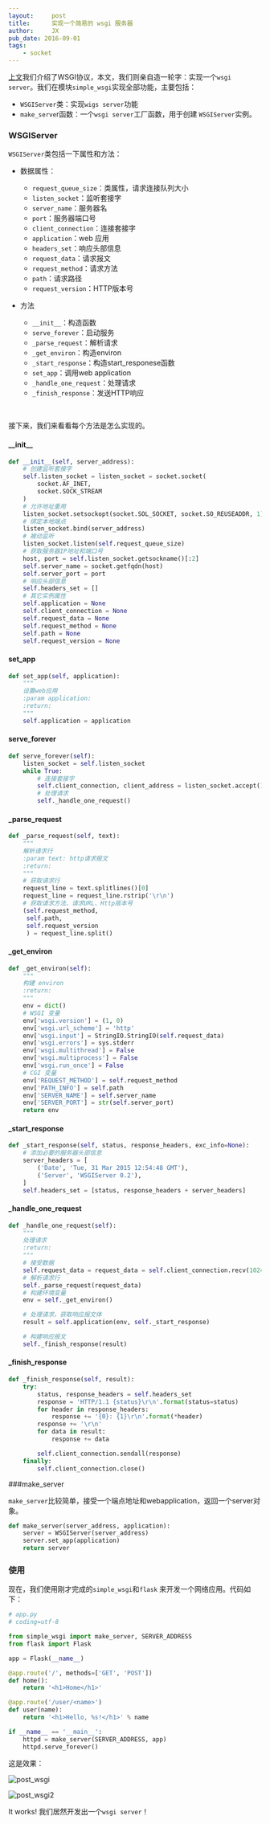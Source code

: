 ```yaml
---
layout:     post
title:      实现一个简易的 wsgi 服务器
author:     JX
pub_date: 2016-09-01
tags:
    - socket
---
```


[上文](/old/wsgi-intro//)我们介绍了WSGI协议，本文，我们则亲自造一轮字：实现一个`wsgi server`。我们在模块`simple_wsgi`实现全部功能，主要包括：

- `WSGIServer`类：实现`wigs server`功能
- `make_serve`r函数：一个`wsgi server`工厂函数，用于创建 `WSGIServer`实例。

### WSGIServer

`WSGIServer`类包括一下属性和方法：

- 数据属性：
  - `request_queue_size`：类属性，请求连接队列大小
  - `listen_socket`：监听套接字
  - `server_name`：服务器名
  - `port`：服务器端口号
  - `client_connection`：连接套接字
  - `application`：web 应用
  - `headers_set`：响应头部信息
  - `request_data`：请求报文
  - `request_method`：请求方法
  - `path`：请求路径
  - `request_version`：HTTP版本号

- 方法

  - `__init__`：构造函数
  - `serve_forever`：启动服务
  - `_parse_request`：解析请求
  - `_get_environ`：构造environ
  - `_start_response`：构造start_responese函数
  - `set_app`：调用web application
  - `_handle_one_request`：处理请求
  - `_finish_response`：发送HTTP响应

  ​

接下来，我们来看看每个方法是怎么实现的。

#### \_\_init\_\_

```python
def __init__(self, server_address):
    # 创建监听套接字
    self.listen_socket = listen_socket = socket.socket(
        socket.AF_INET,
        socket.SOCK_STREAM
    )
    # 允许地址重用
    listen_socket.setsockopt(socket.SOL_SOCKET, socket.SO_REUSEADDR, 1)
    # 绑定本地端点
    listen_socket.bind(server_address)
    # 被动监听
    listen_socket.listen(self.request_queue_size)
    # 获取服务器IP地址和端口号
    host, port = self.listen_socket.getsockname()[:2]
    self.server_name = socket.getfqdn(host)
    self.server_port = port
    # 响应头部信息
    self.headers_set = []
    # 其它实例属性
    self.application = None
    self.client_connection = None
    self.request_data = None
    self.request_method = None
    self.path = None
    self.request_version = None
```



#### set_app

```python
def set_app(self, application):
    """
    设置web应用
    :param application:
    :return:
    """
    self.application = application
```



#### serve_forever

```python
def serve_forever(self):
    listen_socket = self.listen_socket
    while True:
        # 连接套接字
        self.client_connection, client_address = listen_socket.accept()
        # 处理请求
        self._handle_one_request()
```



#### _parse_request

```python
def _parse_request(self, text):
    """
    解析请求行
    :param text: http请求报文
    :return:
    """
    # 获取请求行
    request_line = text.splitlines()[0]
    request_line = request_line.rstrip('\r\n')
    # 获取请求方法、请求URL、Http版本号
    (self.request_method,
     self.path,
     self.request_version
     ) = request_line.split()
```



#### _get_environ

```python
def _get_environ(self):
    """
    构建 environ
    :return:
    """
    env = dict()
    # WSGI 变量
    env['wsgi.version'] = (1, 0)
    env['wsgi.url_scheme'] = 'http'
    env['wsgi.input'] = StringIO.StringIO(self.request_data)
    env['wsgi.errors'] = sys.stderr
    env['wsgi.multithread'] = False
    env['wsgi.multiprocess'] = False
    env['wsgi.run_once'] = False
    # CGI 变量
    env['REQUEST_METHOD'] = self.request_method
    env['PATH_INFO'] = self.path
    env['SERVER_NAME'] = self.server_name
    env['SERVER_PORT'] = str(self.server_port)
    return env
```



#### _start_response

```python
def _start_response(self, status, response_headers, exc_info=None):
    # 添加必要的服务器头部信息
    server_headers = [
        ('Date', 'Tue, 31 Mar 2015 12:54:48 GMT'),
        ('Server', 'WSGIServer 0.2'),
    ]
    self.headers_set = [status, response_headers + server_headers]

```



#### _handle_one_request

```python
def _handle_one_request(self):
    """
    处理请求
    :return:
    """
    # 接受数据
    self.request_data = request_data = self.client_connection.recv(1024)
    # 解析请求行
    self._parse_request(request_data)
    # 构建环境变量
    env = self._get_environ()

    # 处理请求，获取响应报文体
    result = self.application(env, self._start_response)

    # 构建响应报文
    self._finish_response(result)
```



#### _finish_response

```python
def _finish_response(self, result):
    try:
        status, response_headers = self.headers_set
        response = 'HTTP/1.1 {status}\r\n'.format(status=status)
        for header in response_headers:
            response += '{0}: {1}\r\n'.format(*header)
        response += '\r\n'
        for data in result:
            response += data

        self.client_connection.sendall(response)
    finally:
        self.client_connection.close()
```



###make_server

`make_server`比较简单，接受一个端点地址和webapplication，返回一个server对象。

```python
def make_server(server_address, application):
    server = WSGIServer(server_address)
    server.set_app(application)
    return server
```



### 使用

现在，我们使用刚才完成的`simple_wsgi`和`flask`	来开发一个网络应用。代码如下：

```python
# app.py
# coding=utf-8

from simple_wsgi import make_server, SERVER_ADDRESS
from flask import Flask

app = Flask(__name__)

@app.route('/', methods=['GET', 'POST'])
def home():
    return '<h1>Home</h1>'

@app.route('/user/<name>')
def user(name):
    return '<h1>Hello, %s!</h1>' % name

if __name__ == '__main__':
    httpd = make_server(SERVER_ADDRESS, app)
    httpd.serve_forever()

```

这是效果：

![post_wsgi](/../img/post_wsgi.png)

![post_wsgi2](/../img/post_wsgi2.png)

It works! 我们居然开发出一个`wsgi server`！
